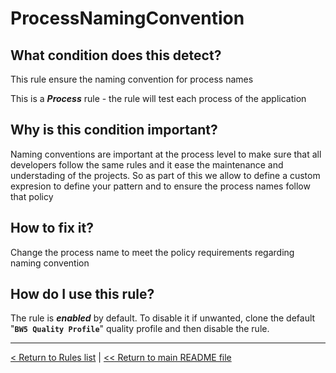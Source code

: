 # ProcessNamingConvention

## What condition does this detect?

This rule ensure the naming convention for process names

This is a ***Process*** rule - the rule will test each process of the application

## Why is this condition important?

Naming conventions are important at the process level to make sure that all developers follow the same rules and it ease the maintenance and understading of the projects. So as part of this we allow to define a custom expresion to define your pattern and to ensure the process names follow that policy

## How to fix it?

Change the process name to meet the policy requirements regarding naming convention

## How do I use this rule?

The rule is **_enabled_** by default. To disable it if unwanted, clone the default "**`BW5 Quality Profile`**" quality profile and then disable the rule.

---
[< Return to Rules list](./RULES.md) |  [<< Return to main README file](../../../README.md)
